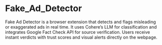 # Fake_Ad_Detector
Fake Ad Detector is a browser extension that detects and flags misleading or exaggerated ads in real time. It uses Cohere’s LLM for classification and integrates Google Fact Check API for source verification. Users receive instant verdicts with trust scores and visual alerts directly on the webpage.

